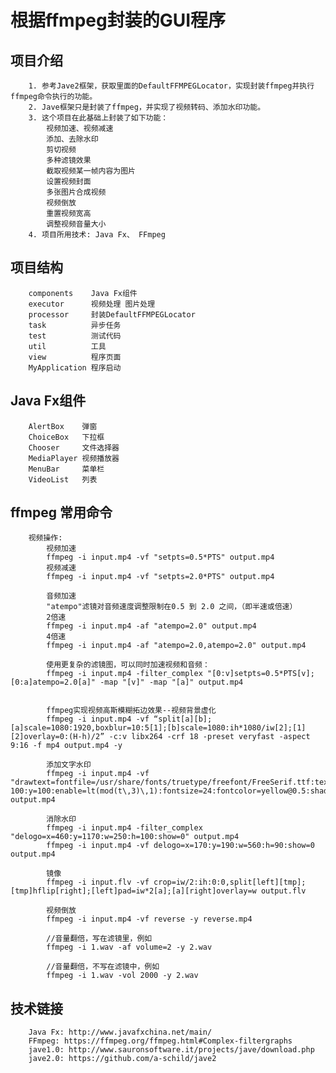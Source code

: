 根据ffmpeg封装的GUI程序
======================

项目介绍
--------

        1. 参考Jave2框架，获取里面的DefaultFFMPEGLocator，实现封装ffmpeg并执行ffmpeg命令执行的功能。
        2. Jave框架只是封装了ffmpeg，并实现了视频转码、添加水印功能。
        3. 这个项目在此基础上封装了如下功能：
            视频加速、视频减速
            添加、去除水印
            剪切视频
            多种滤镜效果
            截取视频某一帧内容为图片
            设置视频封面
            多张图片合成视频
            视频倒放
            重置视频宽高
            调整视频音量大小
        4. 项目所用技术: Java Fx、 FFmpeg

项目结构
--------
        components    Java Fx组件
        executor      视频处理 图片处理
        processor     封装DefaultFFMPEGLocator
        task          异步任务
        test          测试代码
        util          工具
        view          程序页面
        MyApplication 程序启动
        
Java Fx组件
-----------
        AlertBox    弹窗
        ChoiceBox   下拉框
        Chooser     文件选择器
        MediaPlayer 视频播放器
        MenuBar     菜单栏
        VideoList   列表
        
ffmpeg 常用命令
---------------
        视频操作:
        	视频加速
        	ffmpeg -i input.mp4 -vf "setpts=0.5*PTS" output.mp4
        	视频减速
        	ffmpeg -i input.mp4 -vf "setpts=2.0*PTS" output.mp4
        
        	音频加速
        	"atempo"滤镜对音频速度调整限制在0.5 到 2.0 之间，（即半速或倍速）
        	2倍速
        	ffmpeg -i input.mp4 -af "atempo=2.0" output.mp4
        	4倍速
        	ffmpeg -i input.mp4 -af "atempo=2.0,atempo=2.0" output.mp4
        
        	使用更复杂的滤镜图，可以同时加速视频和音频：
        	ffmpeg -i input.mp4 -filter_complex "[0:v]setpts=0.5*PTS[v];[0:a]atempo=2.0[a]" -map "[v]" -map "[a]" output.mp4
        	
        	
        	ffmpeg实现视频高斯模糊拓边效果--视频背景虚化
        	ffmpeg -i input.mp4 -vf “split[a][b];[a]scale=1080:1920,boxblur=10:5[1];[b]scale=1080:ih*1080/iw[2];[1][2]overlay=0:(H-h)/2” -c:v libx264 -crf 18 -preset veryfast -aspect 9:16 -f mp4 output.mp4 -y
        	
        	添加文字水印
        	ffmpeg -i input.mp4 -vf "drawtext=fontfile=/usr/share/fonts/truetype/freefont/FreeSerif.ttf:text='testtest':x=w-100:y=100:enable=lt(mod(t\,3)\,1):fontsize=24:fontcolor=yellow@0.5:shadowy=2" output.mp4
        	
        	消除水印
        	ffmpeg -i input.mp4 -filter_complex "delogo=x=460:y=1170:w=250:h=100:show=0" output.mp4
        	ffmpeg -i input.mp4 -vf delogo=x=170:y=190:w=560:h=90:show=0 output.mp4
        	
        	镜像
        	ffmpeg -i input.flv -vf crop=iw/2:ih:0:0,split[left][tmp];[tmp]hflip[right];[left]pad=iw*2[a];[a][right]overlay=w output.flv
        	
        	视频倒放
        	ffmpeg -i input.mp4 -vf reverse -y reverse.mp4
        	
        	//音量翻倍，写在滤镜里，例如
            ffmpeg -i 1.wav -af volume=2 -y 2.wav

            //音量翻倍，不写在滤镜中，例如
            ffmpeg -i 1.wav -vol 2000 -y 2.wav
     
技术链接
--------
        Java Fx: http://www.javafxchina.net/main/   
        FFmpeg: https://ffmpeg.org/ffmpeg.html#Complex-filtergraphs
        jave1.0: http://www.sauronsoftware.it/projects/jave/download.php
        jave2.0: https://github.com/a-schild/jave2
        